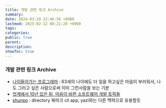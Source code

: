 ```yaml
---
title: 개발 관련 링크 Archive
summary: 
date: 2024-03-29 22:46:50 +0900
lastmod: 2025-02-12 08:21:20 +0900
tags: 
categories: 
public: true
parent: 
description: 
showToc: true
---
```



### 개발 관련 링크 Archive

- [나이들어가는 프로그래머](https://news.hada.io/topic?id=19034) : 63세의 나이에도 더 일을 하고싶은 마음이 부러워서, 나도 그러고 싶은 사람으로써 이미 그런사람을 보는 기분
- [업계에서 10년 있은 뒤, 마음이 바뀐 소프트웨어 개발 토픽들](https://news.hada.io/topic?id=19081)
- [shunpo](https://news.hada.io/topic?id=19165) : directory 북마크 cli app, yazi와는 다른 맥락으로 유용할듯

